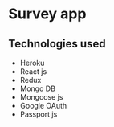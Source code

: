 # Survey app

## Technologies used
- Heroku
- React js
- Redux
- Mongo DB
- Mongoose js
- Google OAuth
- Passport js
